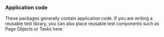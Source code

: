 ### Application code

These packages generally contain application code. If you are writing a reusable test library, you can also place
reusable test components such as Page Objects or Tasks here.